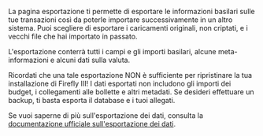La pagina esportazione ti permette di esportare le informazioni basilari sulle tue transazioni così da poterle importare successivamente in un altro sistema. Puoi scegliere di esportare i caricamenti originali, non criptati, e i vecchi file che hai importato in passato.

L'esportazione conterrà tutti i campi e gli importi basilari, alcune meta-informazioni e alcuni dati sulla valuta.

Ricordati che una tale esportazione NON è sufficiente per ripristinare la tua installazione di Firefly III! I dati esportati non includono gli importi dei budget, i collegamenti alle bollette e altri metadati. Se desideri effettuare un backup, ti basta esporta il database e i tuoi allegati.

Se vuoi saperne di più sull'esportazione dei dati, consulta la [documentazione ufficiale sull'esportazione dei dati](https://firefly-iii.readthedocs.io/en/latest/import/export.html).